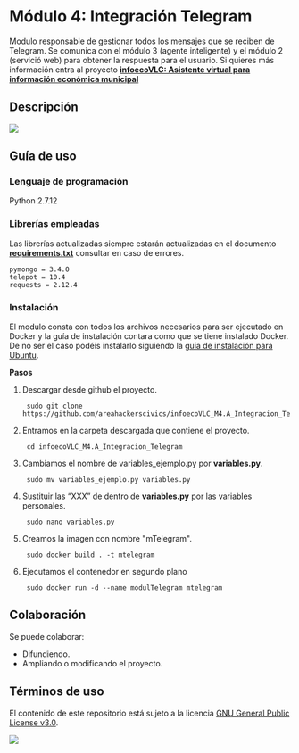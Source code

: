 # **Módulo 4: Integración Telegram**

Modulo responsable de gestionar todos los mensajes que se reciben de Telegram. Se comunica con el módulo 3 (agente inteligente) y el módulo 2 (servició web) para obtener la respuesta para el usuario. Si quieres más información entra al proyecto **[infoecoVLC: Asistente virtual para información económica municipal](https://github.com/areahackerscivics/infoecoVLC)**

## Descripción

![](https://github.com/areahackerscivics/infoecoVLC_M4.A_Integracion_Telegram/blob/master/Documentaci%C3%B3n/Diagrama_M4-ChatBot.png)


## Guía de uso

### Lenguaje de programación
Python 2.7.12

### Librerías empleadas
Las librerías actualizadas siempre estarán actualizadas en el documento [**requirements.txt**](./requirements.txt) consultar en caso de errores.

    pymongo = 3.4.0
    telepot = 10.4
    requests = 2.12.4

### Instalación
El modulo consta con todos los archivos necesarios para ser ejecutado en Docker y la guía de instalación contara como que se tiene instalado Docker. De no ser el caso podéis instalarlo siguiendo la [guía de instalación para Ubuntu](./instalacionDocker.md).

**Pasos**
1. Descargar desde github el proyecto.

        sudo git clone https://github.com/areahackerscivics/infoecoVLC_M4.A_Integracion_Telegram.git

2. Entramos en la carpeta descargada que contiene el proyecto.

        cd infoecoVLC_M4.A_Integracion_Telegram

3. Cambiamos el  nombre de variables_ejemplo.py por **variables.py**.

        sudo mv variables_ejemplo.py variables.py

4. Sustituir las “XXX” de dentro de **variables.py** por las variables personales.

        sudo nano variables.py

4. Creamos la imagen con nombre "mTelegram".

        sudo docker build . -t mtelegram

5. Ejecutamos el contenedor en segundo plano

        sudo docker run -d --name modulTelegram mtelegram



## Colaboración
Se puede colaborar:
- Difundiendo.
- Ampliando o modificando el proyecto.

## Términos de uso

El contenido de este repositorio está sujeto a la licencia [GNU General Public License v3.0](https://www.gnu.org/licenses/gpl-3.0.en.html).

![](https://www.gnu.org/graphics/gplv3-127x51.png)
